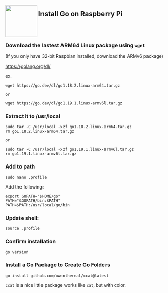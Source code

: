 <a href="https://golang.org"><img src="https://go.dev/images/go-logo-blue.svg" align="left" width="100px"></a>

## Install Go on Raspberry Pi

<br>
<br>

### Download the lastest ARM64 Linux package using `wget`

(If you only have 32-bit Raspbian installed, download the ARMv6 package)

https://golang.org/dl/

ex.
```
wget https://go.dev/dl/go1.18.2.linux-arm64.tar.gz

or

wget https://go.dev/dl/go1.19.1.linux-armv6l.tar.gz
```

### Extract it to /usr/local

```
sudo tar -C /usr/local -xzf go1.18.2.linux-arm64.tar.gz
rm go1.18.2.linux-arm64.tar.gz

or

sudo tar -C /usr/local -xzf go1.19.1.linux-armv6l.tar.gz
rm go1.19.1.linux-armv6l.tar.gz
```

### Add to path

```
sudo nano .profile
```

Add the following:

```
export GOPATH="$HOME/go"
PATH="$GOPATH/bin:$PATH"
PATH=$PATH:/usr/local/go/bin
```

### Update shell:

```
source .profile
```

### Confirm installation

```
go version
```

### Install a Go Package to Create Go Folders

```
go install github.com/owenthereal/ccat@latest
```

`ccat` is a nice little package works like `cat`, but with color.
